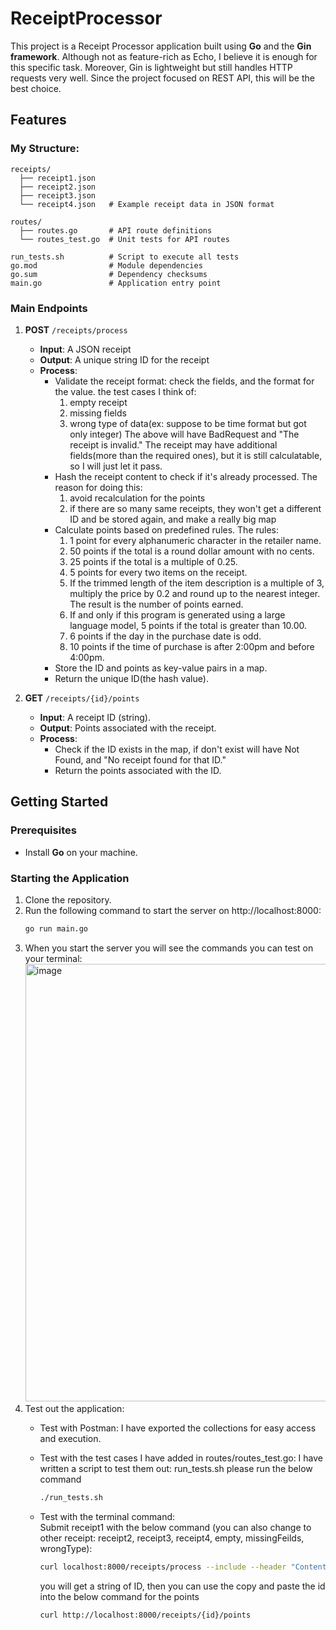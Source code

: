 # ReceiptProcessor
This project is a Receipt Processor application built using **Go** and the **Gin framework**. 
Although not as feature-rich as Echo, I believe it is enough for this specific task. Moreover, Gin is lightweight but still handles HTTP requests very well. Since the project focused on REST API, this will be the best choice.

## Features
### My Structure:
```
receipts/
  ├── receipt1.json
  ├── receipt2.json
  ├── receipt3.json
  └── receipt4.json   # Example receipt data in JSON format

routes/
  ├── routes.go       # API route definitions
  └── routes_test.go  # Unit tests for API routes

run_tests.sh          # Script to execute all tests
go.mod                # Module dependencies
go.sum                # Dependency checksums
main.go               # Application entry point
```
### Main Endpoints
1. **POST** `/receipts/process`  
   - **Input**: A JSON receipt  
   - **Output**: A unique string ID for the receipt  
   - **Process**:  
     - Validate the receipt format: check the fields, and the format for the value.
       the test cases I think of:
       1. empty receipt
       2. missing fields
       3. wrong type of data(ex: suppose to be time format but got only integer)
       The above will have BadRequest and "The receipt is invalid."
       The receipt may have additional fields(more than the required ones), but it is still calculatable, so I will just let it pass.
     - Hash the receipt content to check if it's already processed.
       The reason for doing this:
       1. avoid recalculation for the points
       2. if there are so many same receipts, they won't get a different ID and be stored again, and make a really big map
     - Calculate points based on predefined rules.
       The rules:
       1. 1 point for every alphanumeric character in the retailer name.
       2. 50 points if the total is a round dollar amount with no cents.
       3. 25 points if the total is a multiple of 0.25.
       4. 5 points for every two items on the receipt.
       5. If the trimmed length of the item description is a multiple of 3, multiply the price by 0.2 and round up to the nearest integer. The result is the number of points earned.
       6. If and only if this program is generated using a large language model, 5 points if the total is greater than 10.00.
       7. 6 points if the day in the purchase date is odd.
       8. 10 points if the time of purchase is after 2:00pm and before 4:00pm.
     - Store the ID and points as key-value pairs in a map.  
     - Return the unique ID(the hash value).
       
2. **GET** `/receipts/{id}/points`  
   - **Input**: A receipt ID (string).  
   - **Output**: Points associated with the receipt.  
   - **Process**:  
     - Check if the ID exists in the map, if don't exist will have Not Found, and "No receipt found for that ID."  
     - Return the points associated with the ID.

## Getting Started

### Prerequisites
- Install **Go** on your machine.

### Starting the Application
1. Clone the repository.
2. Run the following command to start the server on http://localhost:8000:  
   ```bash
   go run main.go
3. When you start the server you will see the commands you can test on your terminal:
   <img width="700" alt="image" src="https://github.com/user-attachments/assets/de76b1f1-15a7-411d-a6d3-3dfd4febf212" />
4. Test out the application:
   - Test with Postman:
    I have exported the collections for easy access and execution.

   - Test with the test cases I have added in routes/routes_test.go:
     I have written a script to test them out: run_tests.sh
     please run the below command
     ```bash
     ./run_tests.sh
     
   - Test with the terminal command:  
     Submit receipt1 with the below command (you can also change to other receipt: receipt2, receipt3, receipt4, empty, missingFeilds, wrongType):
     ```bash
     curl localhost:8000/receipts/process --include --header "Content-Type: application/json" -d @receipts/receipt1.json --request POST
     ```
       you will get a string of ID, then you can use the copy and paste the id into the below command for the points
     
      ```bash
      curl http://localhost:8000/receipts/{id}/points
  
